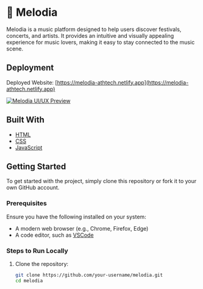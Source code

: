 # 🎵 Melodia  

Melodia is a music platform designed to help users discover festivals, concerts, and artists. It provides an intuitive and visually appealing experience for music lovers, making it easy to stay connected to the music scene.  

## Deployment  

Deployed Website: [https://melodia-athtech.netlify.app](https://melodia-athtech.netlify.app)  

[![Melodia UI/UX Preview](./src/festivals_ui_ux.png)](https://melodia-athtech.netlify.app)  

## Built With  

- [HTML](https://developer.mozilla.org/en-US/docs/Web/HTML)  
- [CSS](https://developer.mozilla.org/en-US/docs/Web/CSS)  
- [JavaScript](https://developer.mozilla.org/en-US/docs/Web/JavaScript)  

## Getting Started  

To get started with the project, simply clone this repository or fork it to your own GitHub account.  

### Prerequisites  

Ensure you have the following installed on your system:  
- A modern web browser (e.g., Chrome, Firefox, Edge)  
- A code editor, such as [VSCode](https://code.visualstudio.com/)  

### Steps to Run Locally  

1. Clone the repository:  
   ```bash  
   git clone https://github.com/your-username/melodia.git  
   cd melodia  

